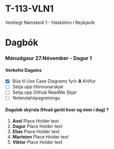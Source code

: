 # T-113-VLN1

Verklegt Námskeið 1 - Háskólinn í Reykjavík

# Dagbók

### Mánudgaur 27.Nóvember - Dagur 1
#### Verkefni Dagsins
- [X] Búa til Use Case Diagrams fyrir **A** Kröfur
- [ ] Setja upp Hönnunarskjal
- [ ] Setja upp Github ReadMe Skjal
- [ ] Notendahópagreiningu

#### Dagslok skýrsla (Hvað gerði hver og einn í dag) ?

1. **Axel**
   Place Holder text
1. **Dagur**
   Place Holder text
1. **Elías** 
   Place Holder text
1. **Marteinn** 
   Place Holder text
1. **Viktor**
   Place Holder text
